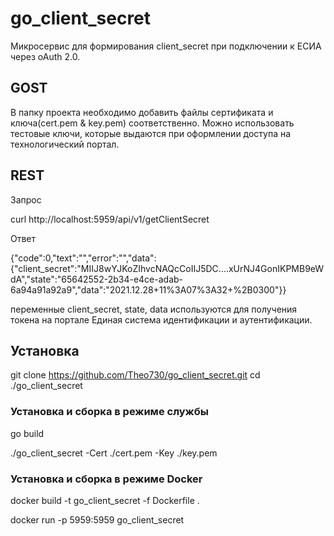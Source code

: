 # go_client_secret
Микросервис для формирования client_secret при подключении к ЕСИА через oAuth 2.0.
## GOST
В папку проекта необходимо добавить файлы сертификата и ключа(cert.pem & key.pem) соответственно. Можно использовать тестовые ключи, которые выдаются при оформлении доступа на технологический портал.
## REST
Запрос

  curl http://localhost:5959/api/v1/getClientSecret

Ответ

  {"code":0,"text":"","error":"","data":{"client_secret":"MIIJ8wYJKoZIhvcNAQcCoIIJ5DC....xUrNJ4GonIKPMB9eWdA","state":"65642552-2b34-e4ce-adab-6a94a91a92a9","data":"2021.12.28+11%3A07%3A32+%2B0300"}}

переменные client_secret, state, data  используются для получения токена на портале Единая система идентификации и аутентификации.

## Установка

  git clone https://github.com/Theo730/go_client_secret.git
  cd ./go_client_secret


### Установка и сборка в режиме службы

  go build

  ./go_client_secret -Cert ./cert.pem -Key ./key.pem

### Установка и сборка в режиме Docker

  docker build -t go_client_secret -f Dockerfile .
  
  docker run -p 5959:5959 go_client_secret
